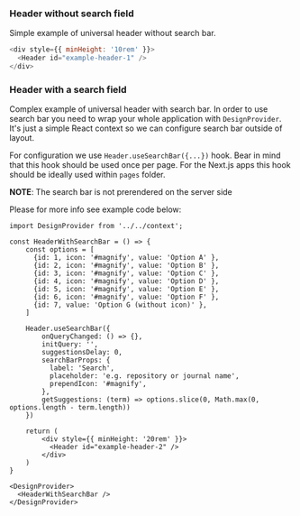 ### Header without search field
Simple example of universal header without search bar.

```js
<div style={{ minHeight: '10rem' }}>
  <Header id="example-header-1" />
</div>
```

### Header with a search field
Complex example of universal header with search bar.
In order to use search bar you need to wrap your whole application
with `DesignProvider`. It's just a simple React context so we can
configure search bar outside of layout.

For configuration we use `Header.useSearchBar({...})` hook. Bear in mind that
this hook should be used once per page. For the Next.js apps this hook should
be ideally used within `pages` folder.

**NOTE**: The search bar is not prerendered on the server side

Please for more info see example code below:

```
import DesignProvider from '../../context';

const HeaderWithSearchBar = () => {    
    const options = [
      {id: 1, icon: '#magnify', value: 'Option A' },
      {id: 2, icon: '#magnify', value: 'Option B' },
      {id: 3, icon: '#magnify', value: 'Option C' },
      {id: 4, icon: '#magnify', value: 'Option D' },
      {id: 5, icon: '#magnify', value: 'Option E' },
      {id: 6, icon: '#magnify', value: 'Option F' },
      {id: 7, value: 'Option G (without icon)' },
    ]

    Header.useSearchBar({
        onQueryChanged: () => {},
        initQuery: '',
        suggestionsDelay: 0,
        searchBarProps: {
          label: 'Search',
          placeholder: 'e.g. repository or journal name',
          prependIcon: '#magnify',
        },
        getSuggestions: (term) => options.slice(0, Math.max(0, options.length - term.length))
    })

    return (
        <div style={{ minHeight: '20rem' }}>
          <Header id="example-header-2" />
        </div>
    )
}

<DesignProvider>
  <HeaderWithSearchBar />
</DesignProvider>
```
